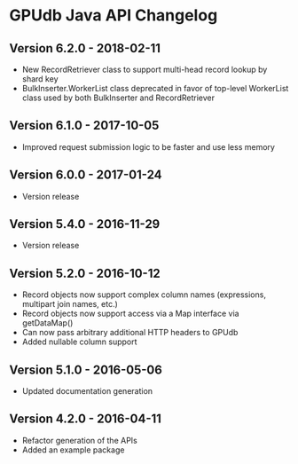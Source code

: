 GPUdb Java API Changelog
========================

Version 6.2.0 - 2018-02-11
--------------------------

-   New RecordRetriever class to support multi-head record lookup by
    shard key
-   BulkInserter.WorkerList class deprecated in favor of top-level
    WorkerList class used by both BulkInserter and RecordRetriever


Version 6.1.0 - 2017-10-05
--------------------------

-   Improved request submission logic to be faster and use less memory


Version 6.0.0 - 2017-01-24
--------------------------

-   Version release


Version 5.4.0 - 2016-11-29
--------------------------

-   Version release


Version 5.2.0 - 2016-10-12
--------------------------

-   Record objects now support complex column names (expressions, multipart
    join names, etc.)
-   Record objects now support access via a Map interface via getDataMap()
-   Can now pass arbitrary additional HTTP headers to GPUdb
-   Added nullable column support


Version 5.1.0 - 2016-05-06
--------------------------

-   Updated documentation generation


Version 4.2.0 - 2016-04-11
--------------------------

-   Refactor generation of the APIs
-   Added an example package
